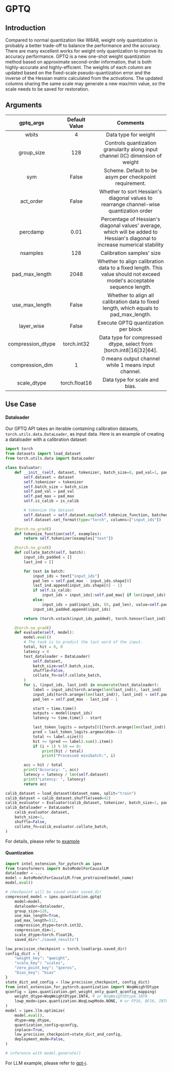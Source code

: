 GPTQ
====

## Introduction
Compared to normal quantization like W8A8, weight only quantization is probably a better trade-off to balance the performance and the accuracy. There are many excellent works for weight only quantization to improve its accuracy performance. GPTQ is a new one-shot weight quantization method based on approximate second-order information, that is both highly-accurate and highly-efficient. The weights of each column are updated based on the fixed-scale pseudo-quantization error and the inverse of the Hessian matrix calculated from the activations. The updated columns sharing the same scale may generate a new max/min value, so the scale needs to be saved for restoration.

## Arguments
|  gptq_args  | Default Value |                               Comments                              |
|:----------:|:-------------:|:-------------------------------------------------------------------:|
| wbits | 4 | Data type for weight |
| group_size | 128 | Controls quantization granularity along input channel (IC) dimension of weight |
| sym | False | Scheme. Default to be asym per checkpoint requirement. |
|  act_order | False |  Whether to sort Hessian's diagonal values to rearrange channel-wise quantization order|
|  percdamp | 0.01 | Percentage of Hessian's diagonal values' average, which will be added to Hessian's diagonal to increase numerical stability|
|  nsamples  | 128 |  Calibration samples' size |
|  pad_max_length  | 2048 | Whether to align calibration data to a fixed length. This value should not exceed model's acceptable sequence length.|
|  use_max_length  | False | Whether to align all calibration data to fixed length, which equals to pad_max_length. |
|  layer_wise  | False | Execute GPTQ quantization per block |
|  compression_dtype  |       torch.int32       |  Data type for compressed dtype, select from [torch.int8\|16\|32\|64]. |
|  compression_dim  |       1       |   0 means output channel while 1 means input channel.  |
|  scale_dtype  |       torch.float16       |  Data type for scale and bias.  |

## Use Case

#### Dataloader
Our GPTQ API takes an iterable containing calibration datasets, `torch.utils.data.DataLoader`, as input data.
Here is an example of creating a dataloader with a calibration dataset:
```py
import torch
from datasets import load_dataset
from torch.utils.data import DataLoader

class Evaluator:
    def __init__(self, dataset, tokenizer, batch_size=8, pad_val=1, pad_max=196, is_calib=False):
        self.dataset = dataset
        self.tokenizer = tokenizer
        self.batch_size = batch_size
        self.pad_val = pad_val
        self.pad_max = pad_max
        self.is_calib = is_calib

        # tokenize the dataset
        self.dataset = self.dataset.map(self.tokenize_function, batched=True)
        self.dataset.set_format(type="torch", columns=["input_ids"])

    @torch.no_grad()
    def tokenize_function(self, examples):
        return self.tokenizer(examples["text"])

    @torch.no_grad()
    def collate_batch(self, batch):
        input_ids_padded = []
        last_ind = []

        for text in batch:
            input_ids = text["input_ids"]
            pad_len = self.pad_max - input_ids.shape[0]
            last_ind.append(input_ids.shape[0] - 1)
            if self.is_calib:
                input_ids = input_ids[:self.pad_max] if len(input_ids) > self.pad_max else input_ids
            else:
                input_ids = pad(input_ids, (0, pad_len), value=self.pad_val)
            input_ids_padded.append(input_ids)

        return (torch.vstack(input_ids_padded), torch.tensor(last_ind))

    @torch.no_grad()
    def evaluate(self, model):
        model.eval()
        # The task is to predict the last word of the input.
        total, hit = 0, 0
        latency = 0
        test_dataloader = DataLoader(
            self.dataset,
            batch_size=self.batch_size,
            shuffle=False,
            collate_fn=self.collate_batch,
        )
        for i, (input_ids, last_ind) in enumerate(test_dataloader):
            label = input_ids[torch.arange(len(last_ind)), last_ind]
            input_ids[torch.arange(len(last_ind)), last_ind] = self.pad_val
            pad_len = self.pad_max - last_ind - 1

            start = time.time()
            outputs = model(input_ids)
            latency += time.time() - start

            last_token_logits = outputs[0][torch.arange(len(last_ind)), -2 - pad_len, :]
            pred = last_token_logits.argmax(dim=-1)
            total += label.size(0)
            hit += (pred == label).sum().item()
            if (i + 1) % 50 == 0:
                print(hit / total)
                print("Processed minibatch:", i)

        acc = hit / total
        print("Accuracy: ", acc)
        latency = latency / len(self.dataset)
        print("Latency: ", latency)
        return acc

calib_dataset = load_dataset(dataset_name, split="train")
calib_dataset = calib_dataset.shuffle(seed=42)
calib_evaluator = Evaluator(calib_dataset, tokenizer, batch_size=1, pad_max=512, is_calib=True)
calib_dataloader = DataLoader(
    calib_evaluator.dataset,
    batch_size=1,
    shuffle=False,
    collate_fn=calib_evaluator.collate_batch,
)
```
For details, please refer to [example](../../../examples/cpu/inference/python/llm/utils/run_gptq.py)

#### Quantization
```py
import intel_extension_for_pytorch as ipex
from transformers import AutoModelForCausalLM
dataloader = ...
model = AutoModelForCausalLM.from_pretrained(model_name)
model.eval()

# checkpoint will be saved under saved_dir
compressed_model = ipex.quantization.gptq(  
    model=model,
    dataloader=dataloader,
    group_size=128, 
    use_max_length=True,
    pad_max_length=512,
    compression_dtype=torch.int32,
    compression_dim=1,
    scale_dtype=torch.float16,
    saved_dir="./saved_results")

low_precision_checkpoint = torch.load(args.saved_dir)
config_dict = {
    "weight_key": "qweight",
    "scale_key": "scales",
    "zero_point_key": "qzeros",
    "bias_key": "bias"
}
state_dict_and_config = (low_precision_checkpoint, config_dict)
from intel_extension_for_pytorch.quantization import WoqWeightDtype
qconfig = ipex.quantization.get_weight_only_quant_qconfig_mapping(
    weight_dtype=WoqWeightDtype.INT4, # or WoqWeightDtype.INT8
    lowp_mode=ipex.quantization.WoqLowpMode.NONE, # or FP16, BF16, INT8
)
model = ipex.llm.optimize(
    model.eval(),
    dtype=amp_dtype,
    quantization_config=qconfig,
    inplace=True,
    low_precision_checkpoint=state_dict_and_config,
    deployment_mode=False,
)

# inference with model.generate()
```
For LLM example, please refer to [gpt-j](../../../examples/cpu/inference/python/llm/single_instance/run_int4_gpt-j_on_cnndailymail.py).
